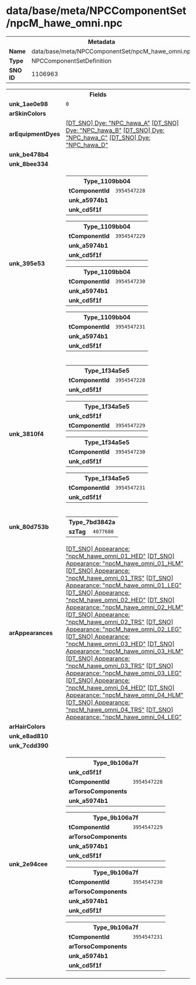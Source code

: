 <h1>data/base/meta/NPCComponentSet/npcM_hawe_omni.npc</h1><table><tr><th colspan="100%">Metadata</th></tr><tr><td><b>Name</b></td><td>data/base/meta/NPCComponentSet/npcM_hawe_omni.npc</td></tr><tr><td><b>Type</b></td><td>NPCComponentSetDefinition</td></tr><tr><td><b>SNO ID</b></td><td>1106963</td></tr></table>

<table><tr><th colspan="100%">Fields</th></tr><tr><td><b>unk_1ae0e98</b></td><td><code>0</code></td></tr><tr><td><b>arSkinColors</b></td><td></td></tr><tr><td><b>arEquipmentDyes</b></td><td><a href="..\Dye\NPC_hawa_A.dye">[DT_SNO] Dye: "NPC_hawa_A"</a>
<a href="..\Dye\NPC_hawa_B.dye">[DT_SNO] Dye: "NPC_hawa_B"</a>
<a href="..\Dye\NPC_hawa_C.dye">[DT_SNO] Dye: "NPC_hawa_C"</a>
<a href="..\Dye\NPC_hawa_D.dye">[DT_SNO] Dye: "NPC_hawa_D"</a>
</td></tr><tr><td><b>unk_be478b4</b></td><td></td></tr><tr><td><b>unk_8bee334</b></td><td>



</td></tr><tr><td><b>unk_395e53</b></td><td><table><tr><th colspan="100%">Type_1109bb04</th></tr><tr><td><b>tComponentId</b></td><td><code>3954547228</code></td></tr><tr><td><b>unk_a5974b1</b></td><td></td></tr><tr><td><b>unk_cd5f1f</b></td><td></td></tr></table>


<table><tr><th colspan="100%">Type_1109bb04</th></tr><tr><td><b>tComponentId</b></td><td><code>3954547229</code></td></tr><tr><td><b>unk_a5974b1</b></td><td></td></tr><tr><td><b>unk_cd5f1f</b></td><td></td></tr></table>


<table><tr><th colspan="100%">Type_1109bb04</th></tr><tr><td><b>tComponentId</b></td><td><code>3954547230</code></td></tr><tr><td><b>unk_a5974b1</b></td><td></td></tr><tr><td><b>unk_cd5f1f</b></td><td></td></tr></table>


<table><tr><th colspan="100%">Type_1109bb04</th></tr><tr><td><b>tComponentId</b></td><td><code>3954547231</code></td></tr><tr><td><b>unk_a5974b1</b></td><td></td></tr><tr><td><b>unk_cd5f1f</b></td><td></td></tr></table>


</td></tr><tr><td><b>unk_3810f4</b></td><td><table><tr><th colspan="100%">Type_1f34a5e5</th></tr><tr><td><b>tComponentId</b></td><td><code>3954547228</code></td></tr><tr><td><b>unk_cd5f1f</b></td><td></td></tr></table>


<table><tr><th colspan="100%">Type_1f34a5e5</th></tr><tr><td><b>unk_cd5f1f</b></td><td></td></tr><tr><td><b>tComponentId</b></td><td><code>3954547229</code></td></tr></table>


<table><tr><th colspan="100%">Type_1f34a5e5</th></tr><tr><td><b>tComponentId</b></td><td><code>3954547230</code></td></tr><tr><td><b>unk_cd5f1f</b></td><td></td></tr></table>


<table><tr><th colspan="100%">Type_1f34a5e5</th></tr><tr><td><b>tComponentId</b></td><td><code>3954547231</code></td></tr><tr><td><b>unk_cd5f1f</b></td><td></td></tr></table>


</td></tr><tr><td><b>unk_80d753b</b></td><td><table><tr><th colspan="100%">Type_7bd3842a</th></tr><tr><td><b>szTag</b></td><td><code>4077680</code></td></tr></table>

</td></tr><tr><td><b>arAppearances</b></td><td><a href="..\Appearance\npcM_hawe_omni_01_HED.app">[DT_SNO] Appearance: "npcM_hawe_omni_01_HED"</a>
<a href="..\Appearance\npcM_hawe_omni_01_HLM.app">[DT_SNO] Appearance: "npcM_hawe_omni_01_HLM"</a>
<a href="..\Appearance\npcM_hawe_omni_01_TRS.app">[DT_SNO] Appearance: "npcM_hawe_omni_01_TRS"</a>
<a href="..\Appearance\npcM_hawe_omni_01_LEG.app">[DT_SNO] Appearance: "npcM_hawe_omni_01_LEG"</a>
<a href="..\Appearance\npcM_hawe_omni_02_HED.app">[DT_SNO] Appearance: "npcM_hawe_omni_02_HED"</a>
<a href="..\Appearance\npcM_hawe_omni_02_HLM.app">[DT_SNO] Appearance: "npcM_hawe_omni_02_HLM"</a>
<a href="..\Appearance\npcM_hawe_omni_02_TRS.app">[DT_SNO] Appearance: "npcM_hawe_omni_02_TRS"</a>
<a href="..\Appearance\npcM_hawe_omni_02_LEG.app">[DT_SNO] Appearance: "npcM_hawe_omni_02_LEG"</a>
<a href="..\Appearance\npcM_hawe_omni_03_HED.app">[DT_SNO] Appearance: "npcM_hawe_omni_03_HED"</a>
<a href="..\Appearance\npcM_hawe_omni_03_HLM.app">[DT_SNO] Appearance: "npcM_hawe_omni_03_HLM"</a>
<a href="..\Appearance\npcM_hawe_omni_03_TRS.app">[DT_SNO] Appearance: "npcM_hawe_omni_03_TRS"</a>
<a href="..\Appearance\npcM_hawe_omni_03_LEG.app">[DT_SNO] Appearance: "npcM_hawe_omni_03_LEG"</a>
<a href="..\Appearance\npcM_hawe_omni_04_HED.app">[DT_SNO] Appearance: "npcM_hawe_omni_04_HED"</a>
<a href="..\Appearance\npcM_hawe_omni_04_HLM.app">[DT_SNO] Appearance: "npcM_hawe_omni_04_HLM"</a>
<a href="..\Appearance\npcM_hawe_omni_04_TRS.app">[DT_SNO] Appearance: "npcM_hawe_omni_04_TRS"</a>
<a href="..\Appearance\npcM_hawe_omni_04_LEG.app">[DT_SNO] Appearance: "npcM_hawe_omni_04_LEG"</a>
</td></tr><tr><td><b>arHairColors</b></td><td></td></tr><tr><td><b>unk_e8ad810</b></td><td></td></tr><tr><td><b>unk_7cdd390</b></td><td>



</td></tr><tr><td><b>unk_2e94cee</b></td><td><table><tr><th colspan="100%">Type_9b106a7f</th></tr><tr><td><b>unk_cd5f1f</b></td><td></td></tr><tr><td><b>tComponentId</b></td><td><code>3954547228</code></td></tr><tr><td><b>arTorsoComponents</b></td><td></td></tr><tr><td><b>unk_a5974b1</b></td><td></td></tr></table>


<table><tr><th colspan="100%">Type_9b106a7f</th></tr><tr><td><b>tComponentId</b></td><td><code>3954547229</code></td></tr><tr><td><b>arTorsoComponents</b></td><td></td></tr><tr><td><b>unk_a5974b1</b></td><td></td></tr><tr><td><b>unk_cd5f1f</b></td><td></td></tr></table>


<table><tr><th colspan="100%">Type_9b106a7f</th></tr><tr><td><b>tComponentId</b></td><td><code>3954547230</code></td></tr><tr><td><b>arTorsoComponents</b></td><td></td></tr><tr><td><b>unk_a5974b1</b></td><td></td></tr><tr><td><b>unk_cd5f1f</b></td><td></td></tr></table>


<table><tr><th colspan="100%">Type_9b106a7f</th></tr><tr><td><b>tComponentId</b></td><td><code>3954547231</code></td></tr><tr><td><b>arTorsoComponents</b></td><td></td></tr><tr><td><b>unk_a5974b1</b></td><td></td></tr><tr><td><b>unk_cd5f1f</b></td><td></td></tr></table>


</td></tr></table>

